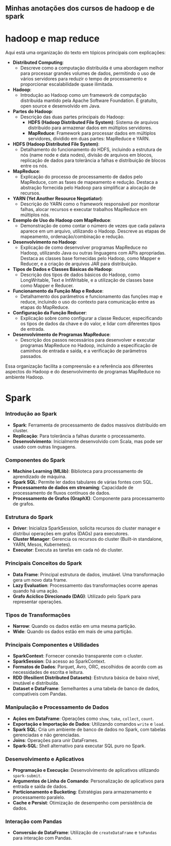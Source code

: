 ## Minhas anotações dos cursos de hadoop e de spark

# hadoop e map reduce

Aqui está uma organização do texto em tópicos principais com explicações:

- **Distributed Computing**:
    - Descreve como a computação distribuída é uma abordagem melhor para processar grandes volumes de dados, permitindo o uso de vários servidores para reduzir o tempo de processamento e proporcionar escalabilidade quase ilimitada.
- **Hadoop**:
    - Introdução ao Hadoop como um framework de computação distribuída mantido pela Apache Software Foundation. É gratuito, open source e desenvolvido em Java.
- **Partes do Hadoop**:
    - Descrição das duas partes principais do Hadoop:
        - **HDFS (Hadoop Distributed File System)**: Sistema de arquivos distribuído para armazenar dados em múltiplos servidores.
        - **MapReduce**: Framework para processar dados em múltiplos servidores, dividido em duas partes: MapReduce e YARN.
- **HDFS (Hadoop Distributed File System)**:
    - Detalhamento do funcionamento do HDFS, incluindo a estrutura de nós (name node e data nodes), divisão de arquivos em blocos, replicação de dados para tolerância a falhas e distribuição de blocos entre os nós.
- **MapReduce**:
    - Explicação do processo de processamento de dados pelo MapReduce, com as fases de mapeamento e redução. Destaca a abstração fornecida pelo Hadoop para simplificar a alocação de recursos.
- **YARN (Yet Another Resource Negotiator)**:
    - Descrição do YARN como o framework responsável por monitorar falhas, alocar recursos e executar trabalhos MapReduce em múltiplos nós.
- **Exemplo de Uso do Hadoop com MapReduce**:
    - Demonstração de como contar o número de vezes que cada palavra aparece em um arquivo, utilizando o Hadoop. Descreve as etapas de mapeamento, ordenação/combinação e redução.
- **Desenvolvimento no Hadoop**:
    - Explicação de como desenvolver programas MapReduce no Hadoop, utilizando Java ou outras linguagens com APIs apropriadas. Destaca as classes base fornecidas pelo Hadoop, como Mapper e Reducer, e a criação de arquivos JAR para distribuição.
- **Tipos de Dados e Classes Básicas do Hadoop**:
    - Descrição dos tipos de dados básicos do Hadoop, como LongWritable, Text e IntWritable, e a utilização de classes base como Mapper e Reducer.
- **Funcionamento da Função Map e Reduce**:
    - Detalhamento dos parâmetros e funcionamento das funções map e reduce, incluindo o uso do contexto para comunicação entre as etapas do MapReduce.
- **Configuração da Função Reducer**:
    - Explicação sobre como configurar a classe Reducer, especificando os tipos de dados da chave e do valor, e lidar com diferentes tipos de entrada.
- **Desenvolvimento de Programas MapReduce**:
    - Descrição dos passos necessários para desenvolver e executar programas MapReduce no Hadoop, incluindo a especificação de caminhos de entrada e saída, e a verificação de parâmetros passados.

Essa organização facilita a compreensão e a referência aos diferentes aspectos do Hadoop e do desenvolvimento de programas MapReduce no ambiente Hadoop.

# Spark

### Introdução ao Spark

- **Spark**: Ferramenta de processamento de dados massivos distribuído em cluster.
- **Replicação**: Para tolerância a falhas durante o processamento.
- **Desenvolvimento**: Inicialmente desenvolvido com Scala, mas pode ser usado com outras linguagens.

### Componentes do Spark

- **Machine Learning (MLlib)**: Biblioteca para processamento de aprendizado de máquina.
- **Spark SQL**: Permite ler dados tabulares de várias fontes com SQL.
- **Processamento de dados em streaming**: Capacidade de processamento de fluxos contínuos de dados.
- **Processamento de Grafos (GraphX)**: Componente para processamento de grafos.

### Estrutura do Spark

- **Driver**: Inicializa SparkSession, solicita recursos do cluster manager e distribui operações em grafos (DAGs) para executores.
- **Cluster Manager**: Gerencia os recursos do cluster (Built-in standalone, YARN, Mesos, Kubernetes).
- **Executor**: Executa as tarefas em cada nó do cluster.

### Principais Conceitos do Spark

- **Data Frame**: Principal estrutura de dados, imutável. Uma transformação gera um novo data frame.
- **Lazy Evaluation**: Processamento das transformações ocorre apenas quando há uma ação.
- **Grafo Acíclico Direcionado (DAG)**: Utilizado pelo Spark para representar operações.

### Tipos de Transformações

- **Narrow**: Quando os dados estão em uma mesma partição.
- **Wide**: Quando os dados estão em mais de uma partição.

### Principais Componentes e Utilidades

- **SparkContext**: Fornecer conexão transparente com o cluster.
- **SparkSession**: Dá acesso ao SparkContext.
- **Formatos de Dados**: Parquet, Avro, ORC, escolhidos de acordo com as necessidades de escrita e leitura.
- **RDD (Resilient Distributed Datasets)**: Estrutura básica de baixo nível, imutável e distribuída.
- **Dataset e DataFrame**: Semelhantes a uma tabela de banco de dados, compatíveis com Pandas.

### Manipulação e Processamento de Dados

- **Ações em DataFrame**: Operações como `show`, `take`, `collect`, `count`.
- **Exportação e Importação de Dados**: Utilizando comandos `write` e `load`.
- **Spark SQL**: Cria um ambiente de banco de dados no Spark, com tabelas gerenciadas e não gerenciadas.
- **Joins**: Operações para unir DataFrames.
- **Spark-SQL**: Shell alternativo para executar SQL puro no Spark.

### Desenvolvimento e Aplicativos

- **Programação e Execução**: Desenvolvimento de aplicativos utilizando `spark-submit`.
- **Argumentos de Linha de Comando**: Personalização de aplicativos para entrada e saída de dados.
- **Particionamento e Bucketing**: Estratégias para armazenamento e processamento paralelo.
- **Cache e Persist**: Otimização de desempenho com persistência de dados.

### Interação com Pandas

- **Conversão de DataFrame**: Utilização de `createDataFrame` e `toPandas` para interação com Pandas.